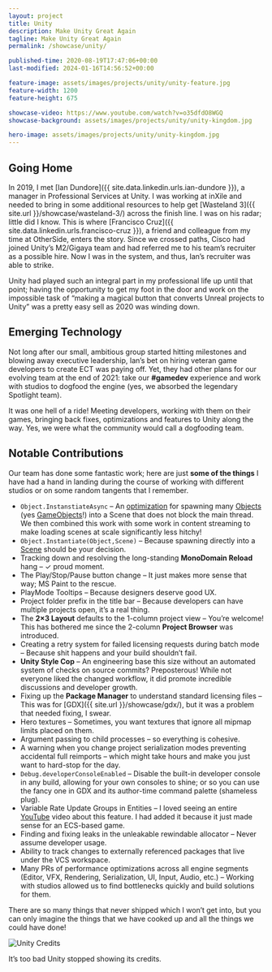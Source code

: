 ```yaml
---
layout: project
title: Unity
description: Make Unity Great Again
tagline: Make Unity Great Again
permalink: /showcase/unity/

published-time: 2020-08-19T17:47:06+00:00
last-modified: 2024-01-16T14:56:52+00:00

feature-image: assets/images/projects/unity/unity-feature.jpg
feature-width: 1200
feature-height: 675

showcase-video: https://www.youtube.com/watch?v=o35dfdO8WGQ
showcase-background: assets/images/projects/unity/unity-kingdom.jpg

hero-image: assets/images/projects/unity/unity-kingdom.jpg
---
```


## Going Home

In 2019, I met [Ian Dundore]({{ site.data.linkedin.urls.ian-dundore }}), a manager in Professional Services at Unity. I was working at inXile and needed to bring in some additional resources to help get [Wasteland 3]({{ site.url }}/showcase/wasteland-3/) across the finish line. I was on his radar; little did I know. This is where [Francisco Cruz]({{ site.data.linkedin.urls.francisco-cruz }}), a friend and colleague from my time at OtherSide, enters the story. Since we crossed paths, Cisco had joined Unity’s M2/Gigaya team and had referred me to his team’s recruiter as a possible hire. Now I was in the system, and thus, Ian’s recruiter was able to strike.

Unity had played such an integral part in my professional life up until that point; having the opportunity to get my foot in the door and work on the impossible task of “making a magical button that converts Unreal projects to Unity” was a pretty easy sell as 2020 was winding down.

## Emerging Technology
Not long after our small, ambitious group started hitting milestones and blowing away executive leadership, Ian’s bet on hiring veteran game developers to create ECT was paying off. Yet, they had other plans for our evolving team at the end of 2021: take our **#gamedev** experience and work with studios to dogfood the engine (yes, we absorbed the legendary Spotlight team).

It was one hell of a ride! Meeting developers, working with them on their games, bringing back fixes, optimizations and features to Unity along the way. Yes, we were what the community would call a dogfooding team.

## Notable Contributions

Our team has done some fantastic work; here are just **some of the things** I have had a hand in landing during the course of working with different studios or on some random tangents that I remember.

- `Object.InstanstiateAsync` – An [optimization](https://docs.unity3d.com/2023.3/Documentation/ScriptReference/Object.InstantiateAsync.html) for spawning many [Objects](https://docs.unity3d.com/ScriptReference/Object.html) (yes [GameObjects](https://docs.unity3d.com/ScriptReference/GameObject.html)!) into a Scene that does not block the main thread. We then combined this work with some work in content streaming to make loading scenes at scale significantly less hitchy!
- `Object.Instantiate(Object,Scene)` – Because spawning directly into a [Scene](https://docs.unity3d.com/ScriptReference/SceneManagement.Scene.html) should be your decision.
- Tracking down and resolving the long-standing **MonoDomain Reload** hang – &#x2713; proud moment.
- The Play/Stop/Pause button change – It just makes more sense that way; MS Paint to the rescue.
- PlayMode Tooltips – Because designers deserve good UX.
- Project folder prefix in the title bar – Because developers can have multiple projects open, it’s a real thing.
- The **2×3 Layout** defaults to the 1-column project view – You’re welcome! This has bothered me since the 2-column **Project Browser** was introduced.
- Creating a retry system for failed licensing requests during batch mode – Because shit happens and your build shouldn’t fail.
- **Unity Style Cop** – An engineering base this size without an automated system of checks on source commits? Preposterous! While not everyone liked the changed workflow, it did promote incredible discussions and developer growth.
- Fixing up the **Package Manager** to understand standard licensing files – This was for [GDX]({{ site.url }}/showcase/gdx/), but it was a problem that needed fixing, I swear.
- Hero textures – Sometimes, you want textures that ignore all mipmap limits placed on them.
- Argument passing to child processes – so everything is cohesive.
- A warning when you change project serialization modes preventing accidental full reimports – which might take hours and make you just want to hard-stop for the day.
- `Debug.developerConsoleEnabled` – Disable the built-in developer console in any build, allowing for your own consoles to shine; or so you can use the fancy one in GDX and its author-time command palette (shameless plug).
- Variable Rate Update Groups in Entities – I loved seeing an entire [YouTube](https://www.youtube.com/watch?v=axUI016yb5U) video about this feature. I had added it because it just made sense for an ECS-based game.
- Finding and fixing leaks in the unleakable rewindable allocator – Never assume developer usage.
- Ability to track changes to externally referenced packages that live under the VCS workspace.
- Many PRs of performance optimizations across all engine segments (Editor, VFX, Rendering, Serialization, UI, Input, Audio, etc.) – Working with studios allowed us to find bottlenecks quickly and build solutions for them.

There are so many things that never shipped which I won’t get into, but you can only imagine the things that we have cooked up and all the things we could have done!

![Unity Credits](/assets/images/projects/unity/unity-credits.jpg)


It’s too bad Unity stopped showing its credits.